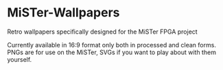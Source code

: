 # MiSTer-Wallpapers
Retro wallpapers specifically designed for the MiSTer FPGA project

Currently available in 16:9 format only both in processed and clean forms. PNGs are for use on the MiSTer, SVGs if you want to play about with them yourself.
